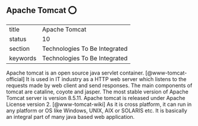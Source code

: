 ## Apache Tomcat :o:


|          |                               |
| -------- | ----------------------------- |
| title    | Apache Tomcat                 | 
| status   | 10                            |
| section  | Technologies To Be Integrated |
| keywords | Technologies To Be Integrated |



Apache tomcat is an open source java servlet
container. [@www-tomcat-official] It is used in IT industry as a
HTTP web server which listens to the requests made by web client and
send responses. The main components of tomcat are cataline, coyote and
jasper. The most stable version of Apache Tomcat server is version
8.5.11. Apache tomcat is released under Apache License version
2. [@www-tomcat-wiki] As it is cross platform, it can run in any
platform or OS like Windows, UNIX, AIX or SOLARIS etc. It is basically
an integral part of many java based web application.

